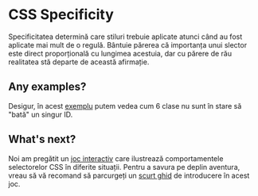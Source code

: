 # CSS Specificity

Specificitatea determină care stiluri trebuie aplicate atunci când au fost aplicate mai mult de o regulă. Bântuie părerea că importanța unui slector este direct proporțională cu lungimea acestuia, dar cu părere de rău realitatea stă departe de această afirmație.

## Any examples?

Desigur, în acest [exemplu](https://jsfiddle.net/gxep08g0/) putem vedea cum 6 clase nu sunt în stare să "bată" un singur ID.

## What's next?

Noi am pregătit un [joc interactiv](http://apps.vsart.me/csswar/) care ilustrează comportamentele selectorelor CSS în diferite situații. Pentru a savura pe deplin aventura, vreau să vă recomand să parcurgeți un [scurt ghid](http://apps.vsart.me/csswar/help.html) de introducere în acest joc.

